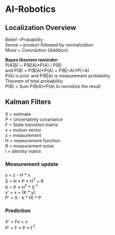 # AI-Robotics

## Localization Overview
Belief =Probability  
Sense = product followed by normalization  
Move = Convolution (Addition) 

**Bayes theorem reminder:**  
P(A|B) = P(B|A)*P(A) / P(B)  
 and P(B) = P(B|A)*P(A) + P(B|~A)*P(~A)  
P(A) is prior and P(B|A) is measurement probability  
Theorem of total probability:  
P(B) = Sum P(B/A)*P(A) to normilize the result  

## Kalman Filters

X = estimate  
P = Uncertatinty covariance  
F = State transition matrix  
v = motion vector  
z = measurement  
H = measurement function  
R = measurement noise  
I = identity matrix  
### Measurement update  
y = z - H * x  
S = H * P * H<sup>T</sup> + R   
K = P * H<sup>T</sup> * S<sup>-1</sup>  
x' = x + (K * y)  
P' = (I - k * H) * P
### Prediction
X' = Fx + v  
P' = F * P * F<sup>T</sup>  


